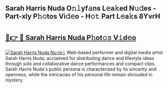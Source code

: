 ## Sarah Harris Nuda O𝚗𝚕yf𝚊ns L𝚎a𝚔ed N𝚞𝚍es - Part-xly P𝚑𝚘tos Vi𝚍𝚎o - H𝚘𝚝 Part L𝚎a𝚔s 8YvrH

# <h2><a href="http://kf86o0g.oniu.top/?m=Sarah+Harris+Nuda">🔗👉 🔴 Sarah Harris Nuda P𝚑ot𝚘𝚜 V𝚒d𝚎o</a></h2>

[![Sarah Harris Nuda Nu𝚍e𝚜](https://i.imgur.com/0qMVB7G.gif)](http://kf86o0g.oniu.top/?m=Sarah+Harris+Nuda)
Web-based performer and digital media artist Sarah Harris Nuda, acclaimed for distributing dance and lifestyle ideas through solo and collaborative dance performances and compact clips. Sarah Harris Nuda's public persona is characterized by its sincerity and openness, while the intricacies of his personal life remain shrouded in mystery.  
